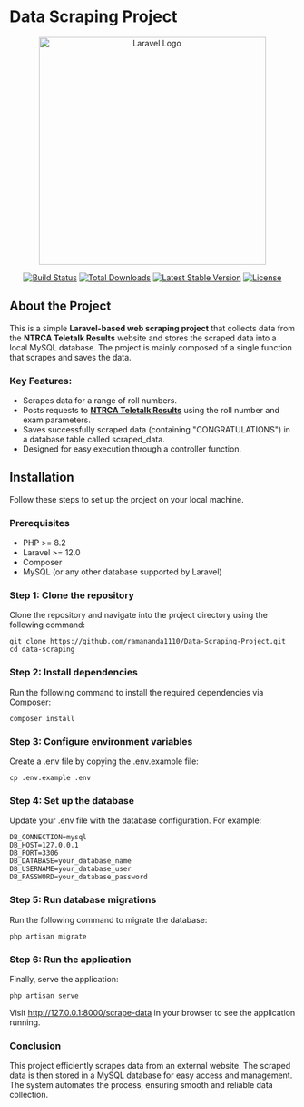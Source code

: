 # Data Scraping Project

<p align="center"><a href="https://laravel.com" target="_blank"><img src="https://raw.githubusercontent.com/laravel/art/master/logo-lockup/5%20SVG/2%20CMYK/1%20Full%20Color/laravel-logolockup-cmyk-red.svg" width="400" alt="Laravel Logo"></a></p>

<p align="center">
<a href="https://github.com/your-username/data-scraping/actions"><img src="https://github.com/your-username/data-scraping/workflows/tests/badge.svg" alt="Build Status"></a>
<a href="https://packagist.org/packages/laravel/framework"><img src="https://img.shields.io/packagist/dt/laravel/framework" alt="Total Downloads"></a>
<a href="https://packagist.org/packages/laravel/framework"><img src="https://img.shields.io/packagist/v/laravel/framework" alt="Latest Stable Version"></a>
<a href="https://packagist.org/packages/laravel/framework"><img src="https://img.shields.io/packagist/l/laravel/framework" alt="License"></a>
</p>

## About the Project

This is a simple **Laravel-based web scraping project** that collects data from the **NTRCA Teletalk Results** website and stores the scraped data into a local MySQL database. The project is mainly composed of a single function that scrapes and saves the data.

### Key Features:

- Scrapes data for a range of roll numbers.
- Posts requests to **[NTRCA Teletalk Results](http://ntrca.teletalk.com.bd/result/index.php)** using the roll number and exam parameters.
- Saves successfully scraped data (containing "CONGRATULATIONS") in a database table called scraped_data.
- Designed for easy execution through a controller function.

## Installation

Follow these steps to set up the project on your local machine.

### Prerequisites

- PHP >= 8.2
- Laravel >= 12.0
- Composer
- MySQL (or any other database supported by Laravel)

### Step 1: Clone the repository

Clone the repository and navigate into the project directory using the following command:

    git clone https://github.com/ramananda1110/Data-Scraping-Project.git
    cd data-scraping

### Step 2: Install dependencies
Run the following command to install the required dependencies via Composer:

    composer install

### Step 3: Configure environment variables
Create a .env file by copying the .env.example file:
    
    cp .env.example .env

### Step 4: Set up the database
Update your .env file with the database configuration. For example:
    
    DB_CONNECTION=mysql
    DB_HOST=127.0.0.1
    DB_PORT=3306
    DB_DATABASE=your_database_name
    DB_USERNAME=your_database_user
    DB_PASSWORD=your_database_password

### Step 5: Run database migrations
Run the following command to migrate the database:
    
    php artisan migrate

### Step 6: Run the application
Finally, serve the application:
    
    php artisan serve

Visit http://127.0.0.1:8000/scrape-data in your browser to see the application running.

### Conclusion
This project efficiently scrapes data from an external website. The scraped data is then stored in a MySQL database for easy access and management. The system automates the process, ensuring smooth and reliable data collection.
